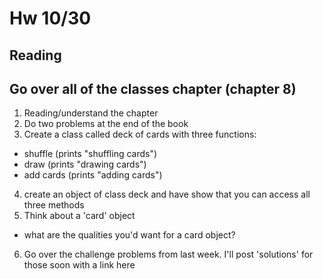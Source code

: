 # Hw 10/30


## Reading

## Go over all of the classes chapter (chapter 8)

1. Reading/understand the chapter
2. Do two problems at the end of the book
3. Create a class called deck of cards with three functions:
- shuffle (prints "shuffling cards")
- draw (prints "drawing cards")
- add cards (prints "adding cards")
4. create an object of class deck and have show that you can access all three methods
5. Think about a 'card' object
- what are the qualities you'd want for a card object?
6. Go over the challenge problems from last week. I'll post 'solutions' for those soon with a link here



